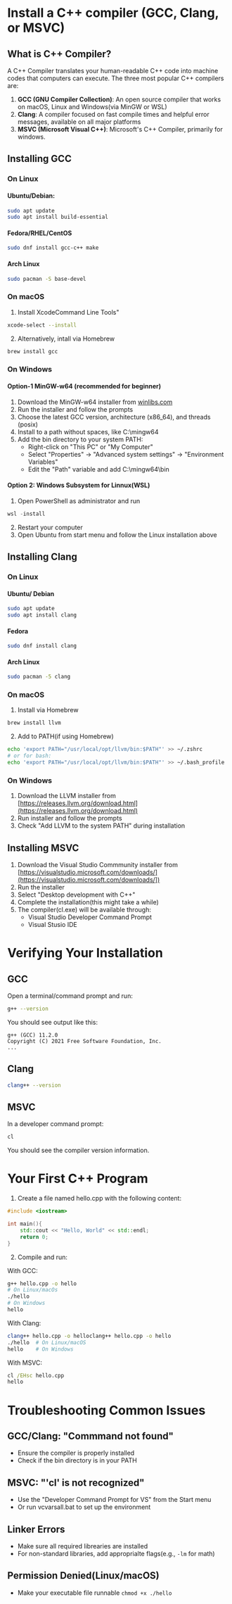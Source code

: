 # Install a C++ compiler (GCC, Clang, or MSVC)

## What is C++ Compiler?

A C++ Compiler translates your human-readable C++ code into machine codes that computers can execute. The three most popular C++ compilers are:

1. **GCC (GNU Compiler Collection)**: An open source compiler that works on macOS, Linux and Windows(via MinGW or WSL)
2. **Clang**: A compiler focused on fast compile times and helpful error messages, available on all major platforms
3. **MSVC (Microsoft Visual C++)**: Microsoft's C++ Compiler, primarily for windows.

## Installing GCC 

### On Linux

#### Ubuntu/Debian: 

```bash
sudo apt update
sudo apt install build-essential
```

#### Fedora/RHEL/CentOS

```bash
sudo dnf install gcc-c++ make
```

#### Arch Linux

```bash
sudo pacman -S base-devel
```

### On macOS

1. Install XcodeCommand Line Tools" 

```bash
xcode-select --install
```

2. Alternatively, intall via Homebrew

```bash
brew install gcc
```

### On Windows

#### Option-1 MinGW-w64 (recommended for beginner)

1. Download the MinGW-w64 installer from [winlibs.com](https://winlibs.com/)
2. Run the installer and follow the prompts
3. Choose the latest GCC version, architecture (x86_64), and threads (posix)
4. Install to a path without spaces, like C:\mingw64
5. Add the bin directory to your system PATH:
    - Right-click on "This PC" or "My Computer"
    - Select "Properties" → "Advanced system settings" → "Environment Variables"
    - Edit the "Path" variable and add C:\mingw64\bin

#### Option 2: Windows Subsystem for Linnux(WSL)

1. Open PowerShell as administrator and run
```powershell
wsl -install
```
2. Restart your computer
3. Open Ubuntu from start menu and follow the Linux installation above

## Installing Clang

### On Linux

#### Ubuntu/ Debian 

```bash
sudo apt update
sudo apt install clang
```


#### Fedora

```bash
sudo dnf install clang
```

#### Arch Linux

```bash
sudo pacman -5 clang
```

### On macOS

1. Install via Homebrew

```bash
brew install llvm
```

2. Add to PATH(if using Homebrew)
```bash
echo 'export PATH="/usr/local/opt/llvm/bin:$PATH"' >> ~/.zshrc
# or for bash:
echo 'export PATH="/usr/local/opt/llvm/bin:$PATH"' >> ~/.bash_profile
```

### On Windows

1. Download the LLVM installer from [https://releases.llvm.org/download.html](https://releases.llvm.org/download.html)
2. Run installer and follow the prompts
3. Check "Add LLVM to the system PATH" during installation

## Installing MSVC

1. Download the Visual Studio Commmunity installer from [https://visualstudio.microsoft.com/downloads/](https://visualstudio.microsoft.com/downloads/])
2. Run the installer
3. Select "Desktop development with C++"
4. Complete the installation(this might take a while)
5. The compiler(cl.exe) will be available through: 
    - Visual Studio Developer Command Prompt
    - Visual Stusio IDE

# Verifying Your Installation

## GCC

Open a terminal/command prompt and run:

```bash
g++ --version
```

You should see output like this:

```code
g++ (GCC) 11.2.0
Copyright (C) 2021 Free Software Foundation, Inc.
...
```

## Clang

```bash
clang++ --version
```

## MSVC

In a developer command prompt:

```cmd
cl
```
You should see the compiler version information.

# Your First C++ Program

1. Create a file named hello.cpp with the following content:

```c++
#include <iostream>

int main(){
    std::cout << "Hello, World" << std::endl;
    return 0;
}
```
2. Compile and run:

With GCC:

```bash
g++ hello.cpp -o hello
# On Linux/macOs
./hello
# On Windows
hello
```

With Clang:

```bash
clang++ hello.cpp -o helloclang++ hello.cpp -o hello
./hello  # On Linux/macOS
hello    # On Windows
```

With MSVC:

```cmd
cl /EHsc hello.cpp
hello
```

# Troubleshooting Common Issues

## GCC/Clang: "Commmand not found"
- Ensure the compiler is properly installed
- Check if the bin directory is in your PATH

## MSVC: "'cl' is not recognized"
- Use the "Developer Command Prompt for VS" from the Start menu
- Or run vcvarsall.bat to set up the environment

## Linker Errors
- Make sure all required librearies are installed
- For non-standard libraries, add approprialte flags(e.g., `-lm` for math)

## Permission Denied(Linux/macOS)
- Make your executable file runnable `chmod +x ./hello` 